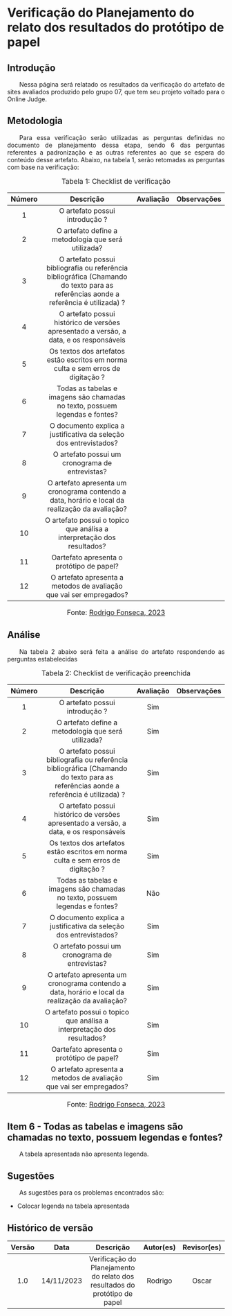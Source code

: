 # Verificação do Planejamento do relato dos resultados do protótipo de papel

## Introdução 
<p align="justify">&emsp;&emsp;Nessa página será relatado os resultados da verificação do artefato de sites avaliados produzido pelo grupo 07, que tem seu projeto voltado para o Online Judge.</p>

## Metodologia
<p align="justify">&emsp;&emsp;Para essa verificação serão utilizadas as perguntas definidas no documento de planejamento dessa etapa, sendo 6 das perguntas referentes a padronização e as outras referentes ao que se espera do conteúdo desse artefato. Abaixo, na tabela 1, serão retomadas as perguntas com base na verificação:</p>

<font size="3"><p style="text-align: center"> Tabela 1: Checklist de verificação </p> </font>

<center>

| Número | Descrição | Avaliação | Observações | 
| :----: | :-------: | :-------: | :--------: | 
| 1 | O artefato possui introdução ?| |  |
| 2 | O artefato define a metodologia que será utilizada? |  |  |
| 3 | O artefato possui bibliografia ou referência bibliográfica (Chamando do texto para as referências aonde a referência é utilizada) ?| |  |
| 4 | O artefato possui histórico de versões apresentado a versão, a data, e os responsáveis | | |
| 5 | Os textos dos artefatos estão escritos em norma culta e sem erros de digitação ? | | |
| 6 | Todas as tabelas e imagens são chamadas no texto, possuem legendas e fontes? | | |
| 7 | O documento explica a justificativa da seleção dos entrevistados? | | |
| 8| O artefato possui um cronograma de entrevistas? | | |
| 9 | O artefato apresenta um cronograma contendo a data, horário e local da realização da avaliação? | | |
| 10| O artefato possui o topico que análisa a interpretação dos resultados? | | |
| 11| Oartefato apresenta o protótipo de papel? | | |
| 12| O artefato apresenta a metodos de avaliação que vai ser empregados? | | |


</center>

<font size="3"><p style="text-align: center"> Fonte: <a href="https://github.com/" target="_blanck">Rodrigo Fonseca, 2023</a> </p> </font>

## Análise
<p align="justify">&emsp;&emsp;Na tabela 2 abaixo será feita a análise do artefato respondendo as perguntas estabelecidas</p>

<font size="3"><p style="text-align: center"> Tabela 2: Checklist de verificação preenchida </p> </font>

<center>

| Número | Descrição | Avaliação | Observações | 
| :----: | :-------: | :-------: | :--------: | 
| 1 | O artefato possui introdução ?| Sim |  |
| 2 | O artefato define a metodologia que será utilizada? | Sim |  |
| 3 | O artefato possui bibliografia ou referência bibliográfica (Chamando do texto para as referências aonde a referência é utilizada) ?| Sim |  | |
| 4 | O artefato possui histórico de versões apresentado a versão, a data, e os responsáveis | Sim | | |
| 5 | Os textos dos artefatos estão escritos em norma culta e sem erros de digitação ? | Sim| | |
| 6 | Todas as tabelas e imagens são chamadas no texto, possuem legendas e fontes? | Não | | |
| 7 | O documento explica a justificativa da seleção dos entrevistados? | Sim| |
| 8| O artefato possui um cronograma de entrevistas? | Sim| |
| 9 | O artefato apresenta um cronograma contendo a data, horário e local da realização da avaliação? | Sim| |
| 10| O artefato possui o topico que análisa a interpretação dos resultados? | Sim| |
| 11| Oartefato apresenta o protótipo de papel? | Sim| |
| 12| O artefato apresenta a metodos de avaliação que vai ser empregados? | Sim| |




</center>


<font size="3"><p style="text-align: center"> Fonte: <a href="https://github.com/rodfon3301" target="_blanck">Rodrigo Fonseca, 2023</a> </p> </font>



</center>


## Item 6 - Todas as tabelas e imagens são chamadas no texto, possuem legendas e fontes?

<p align="justify">&emsp;&emsp;A tabela apresentada não apresenta legenda. </p>
 


## Sugestões
<p align="justify">&emsp;&emsp;As sugestões para os problemas encontrados são:</p>

 
 - Colocar legenda na tabela apresentada

## Histórico de versão

| Versão |    Data    |      Descrição       |  Autor(es) | Revisor(es) |
| :----: | :--------: | :------------------: | :-----: | :-----: |
|  1.0   | 14/11/2023 | Verificação do Planejamento do relato dos resultados do protótipo de papel | Rodrigo | Oscar |
